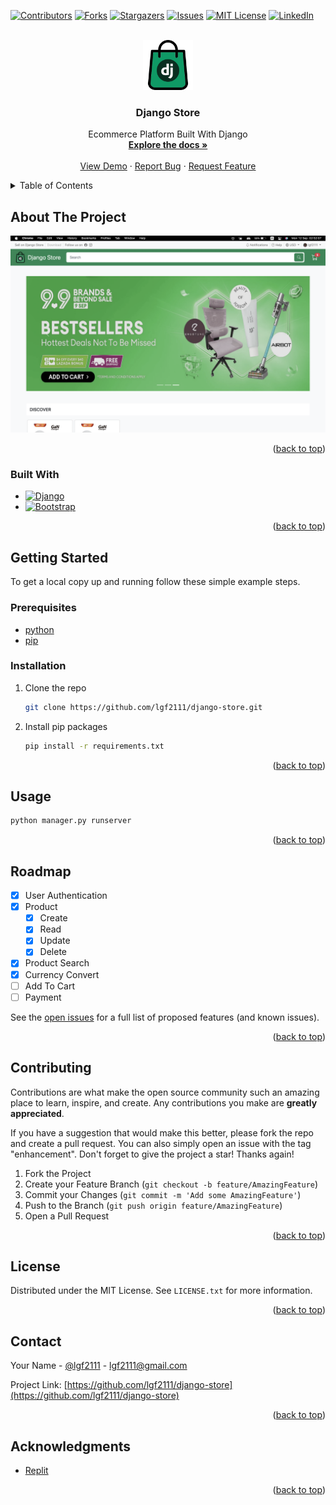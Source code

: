 <a name="readme-top"></a>

[![Contributors][contributors-shield]][contributors-url]
[![Forks][forks-shield]][forks-url]
[![Stargazers][stars-shield]][stars-url]
[![Issues][issues-shield]][issues-url]
[![MIT License][license-shield]][license-url]
[![LinkedIn][linkedin-shield]][linkedin-url]

<!-- PROJECT LOGO -->
<br />
<div align="center">
  <a href="https://github.com/lgf2111/django-store">
    <img src="https://github.com/lgf2111/django-store/blob/main/store/static/store/logo.png?raw=true" alt="Logo" width="80" height="80">
  </a>

<h3 align="center">Django Store</h3>

  <p align="center">
    Ecommerce Platform Built With Django
    <br />
    <a href="https://github.com/lgf2111/django-store"><strong>Explore the docs »</strong></a>
    <br />
    <br />
    <a href="https://github.com/lgf2111/django-store">View Demo</a>
    ·
    <a href="https://github.com/lgf2111/django-store/issues">Report Bug</a>
    ·
    <a href="https://github.com/lgf2111/django-store/issues">Request Feature</a>
  </p>
</div>



<!-- TABLE OF CONTENTS -->
<details>
  <summary>Table of Contents</summary>
  <ol>
    <li>
      <a href="#about-the-project">About The Project</a>
      <ul>
        <li><a href="#built-with">Built With</a></li>
      </ul>
    </li>
    <li>
      <a href="#getting-started">Getting Started</a>
      <ul>
        <li><a href="#prerequisites">Prerequisites</a></li>
        <li><a href="#installation">Installation</a></li>
      </ul>
    </li>
    <li><a href="#usage">Usage</a></li>
    <li><a href="#roadmap">Roadmap</a></li>
    <li><a href="#contributing">Contributing</a></li>
    <li><a href="#license">License</a></li>
    <li><a href="#contact">Contact</a></li>
    <li><a href="#acknowledgments">Acknowledgments</a></li>
  </ol>
</details>



<!-- ABOUT THE PROJECT -->
## About The Project

[![Product Name Screen Shot][product-screenshot]](https://example.com)

<p align="right">(<a href="#readme-top">back to top</a>)</p>



### Built With

* [![Django][Django.com]][Django-url]
* [![Bootstrap][Bootstrap.com]][Bootstrap-url]

<p align="right">(<a href="#readme-top">back to top</a>)</p>



<!-- GETTING STARTED -->
## Getting Started

To get a local copy up and running follow these simple example steps.

### Prerequisites

<!-- This is an example of how to list things you need to use the software and how to install them. -->
* [python](https://www.python.org/)
* [pip](https://pypi.org/project/pip/)

### Installation

1. Clone the repo
   ```sh
   git clone https://github.com/lgf2111/django-store.git
   ```
2. Install pip packages
   ```sh
   pip install -r requirements.txt
   ```

<p align="right">(<a href="#readme-top">back to top</a>)</p>



<!-- USAGE EXAMPLES -->
## Usage

```sh
python manager.py runserver
```

<p align="right">(<a href="#readme-top">back to top</a>)</p>


<!-- ROADMAP -->
## Roadmap

- [x] User Authentication
- [x] Product
    - [x] Create
    - [x] Read
    - [x] Update
    - [x] Delete
- [x] Product Search
- [x] Currency Convert
- [ ] Add To Cart
- [ ] Payment

See the [open issues](https://github.com/lgf2111/django-store/issues) for a full list of proposed features (and known issues).

<p align="right">(<a href="#readme-top">back to top</a>)</p>



<!-- CONTRIBUTING -->
## Contributing

Contributions are what make the open source community such an amazing place to learn, inspire, and create. Any contributions you make are **greatly appreciated**.

If you have a suggestion that would make this better, please fork the repo and create a pull request. You can also simply open an issue with the tag "enhancement".
Don't forget to give the project a star! Thanks again!

1. Fork the Project
2. Create your Feature Branch (`git checkout -b feature/AmazingFeature`)
3. Commit your Changes (`git commit -m 'Add some AmazingFeature'`)
4. Push to the Branch (`git push origin feature/AmazingFeature`)
5. Open a Pull Request

<p align="right">(<a href="#readme-top">back to top</a>)</p>



<!-- LICENSE -->
## License

Distributed under the MIT License. See `LICENSE.txt` for more information.

<p align="right">(<a href="#readme-top">back to top</a>)</p>



<!-- CONTACT -->
## Contact

Your Name - [@lgf2111](https://twitter.com/lgf2111) - lgf2111@gmail.com

Project Link: [https://github.com/lgf2111/django-store](https://github.com/lgf2111/django-store)

<p align="right">(<a href="#readme-top">back to top</a>)</p>



<!-- ACKNOWLEDGMENTS -->
## Acknowledgments

* [Replit](replit.com)

<p align="right">(<a href="#readme-top">back to top</a>)</p>



<!-- MARKDOWN LINKS & IMAGES -->
<!-- https://www.markdownguide.org/basic-syntax/#reference-style-links -->
[contributors-shield]: https://img.shields.io/github/contributors/lgf2111/django-store.svg?style=for-the-badge
[contributors-url]: https://github.com/lgf2111/django-store/graphs/contributors
[forks-shield]: https://img.shields.io/github/forks/lgf2111/django-store.svg?style=for-the-badge
[forks-url]: https://github.com/lgf2111/django-store/network/members
[stars-shield]: https://img.shields.io/github/stars/lgf2111/django-store.svg?style=for-the-badge
[stars-url]: https://github.com/lgf2111/django-store/stargazers
[issues-shield]: https://img.shields.io/github/issues/lgf2111/django-store.svg?style=for-the-badge
[issues-url]: https://github.com/lgf2111/django-store/issues
[license-shield]: https://img.shields.io/github/license/lgf2111/django-store.svg?style=for-the-badge
[license-url]: https://github.com/lgf2111/django-store/blob/master/LICENSE.txt
[linkedin-shield]: https://img.shields.io/badge/-LinkedIn-black.svg?style=for-the-badge&logo=linkedin&colorB=555
[linkedin-url]: https://linkedin.com/in/lee-guan-feng
[product-screenshot]: https://github.com/lgf2111/django-store/blob/main/store/static/store/ss.png?raw=true
[Bootstrap.com]: https://img.shields.io/badge/Bootstrap-563D7C?style=for-the-badge&logo=bootstrap&logoColor=white
[Bootstrap-url]: https://getbootstrap.com
[Django.com]: https://img.shields.io/badge/Django-092E20?style=for-the-badge&logo=django&logoColor=white
[Django-url]: https://www.djangoproject.com
